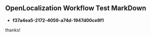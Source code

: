 ## OpenLocalization Workflow Test MarkDown
* **f37a4ea5-2172-4059-a74d-1947d00ce9f1**
 
thanks!

<!--HONumber=Oct16_HO3-->


